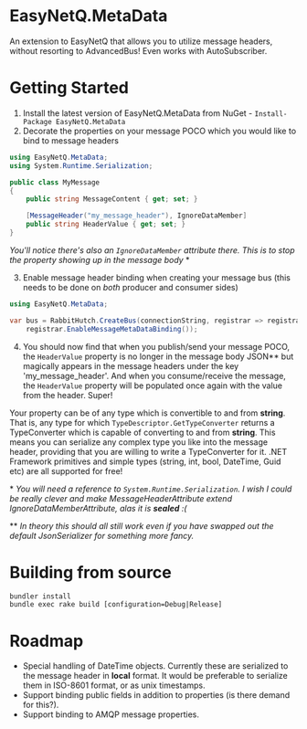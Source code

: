 # EasyNetQ.MetaData
An extension to EasyNetQ that allows you to utilize message headers, without resorting to AdvancedBus! Even works with AutoSubscriber.

# Getting Started
1. Install the latest version of EasyNetQ.MetaData from NuGet - `Install-Package EasyNetQ.MetaData`
2. Decorate the properties on your message POCO which you would like to bind to message headers
```csharp
using EasyNetQ.MetaData;
using System.Runtime.Serialization;

public class MyMessage
{
    public string MessageContent { get; set; }

    [MessageHeader("my_message_header"), IgnoreDataMember]
    public string HeaderValue { get; set; }
}
```

_You'll notice there's also an `IgnoreDataMember` attribute there. This is to stop the property showing up in the message body_ \*

3. Enable message header binding when creating your message bus (this needs to be done on *both* producer and consumer sides)
```csharp 
using EasyNetQ.MetaData;

var bus = RabbitHutch.CreateBus(connectionString, registrar => registrar
    registrar.EnableMessageMetaDataBinding());
```

4. You should now find that when you publish/send your message POCO, the `HeaderValue` property is no longer in the message body JSON\*\* but magically appears in the message headers under the key 'my_message_header'. And when you consume/receive the message, the `HeaderValue` property will be populated once again with the value from the header. Super!

Your property can be of any type which is convertible to and from **string**. That is, any type for which `TypeDescriptor.GetTypeConverter` returns a TypeConverter which is capable of converting to and from **string**. This means you can serialize any complex type you like into the message header, providing that you are willing to write a TypeConverter for it. .NET Framework primitives and simple types (string, int, bool, DateTime, Guid etc) are all supported for free!

\* _You will need a reference to `System.Runtime.Serialization`. I wish I could be really clever and make MessageHeaderAttribute extend IgnoreDataMemberAttribute, alas it is **sealed** :(_

\*\* _In theory this should all still work even if you have swapped out the default JsonSerializer for something more fancy._

# Building from source
```
bundler install
bundle exec rake build [configuration=Debug|Release]
```

# Roadmap
* Special handling of DateTime objects. Currently these are serialized to the message header in **local** format. It would be preferable to serialize them in ISO-8601 format, or as unix timestamps.
* Support binding public fields in addition to properties (is there demand for this?).
* Support binding to AMQP message properties.